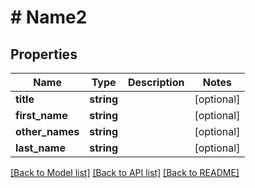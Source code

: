 # # Name2

## Properties

Name | Type | Description | Notes
------------ | ------------- | ------------- | -------------
**title** | **string** |  | [optional]
**first_name** | **string** |  | [optional]
**other_names** | **string** |  | [optional]
**last_name** | **string** |  | [optional]

[[Back to Model list]](../../README.md#models) [[Back to API list]](../../README.md#endpoints) [[Back to README]](../../README.md)
